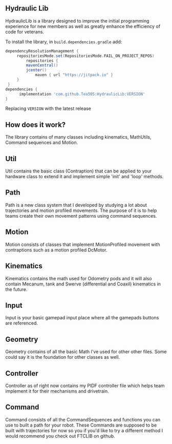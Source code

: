 ## Hydraulic Lib
HydraulicLib is a library designed to improve the initial programming experience for new members as 
well as greatly enhance the efficiency of code for veterans.

To install the library, in `build.dependencies.gradle` add:
</br>

   ```gradle
   dependencyResolutionManagement {
		repositoriesMode.set(RepositoriesMode.FAIL_ON_PROJECT_REPOS)
		    repositories {
		    mavenCentral()
		    jcenter()
                maven { url "https://jitpack.io" }
		}
	}
   dependencies {
         implementation 'com.github.Tea505:HydraulicLib:VERSION'
   }
   ```  
Replacing `VERSION` with the latest release

## How does it work?

The library contains of many classes including kinematics, MathUtils, Command sequences and Motion.

## Util
Util contains the basic class (Contraption) that can be applied to your hardware class to
extend it and implement simple 'init' and 'loop' methods.

## Path
Path is a new class system that I developed by studying a lot about trajectories and motion
profiled movements. The purpose of it is to help teams create their own movement patterns
using command sequences.

## Motion
Motion consists of classes that implement MotionProfiled movement with contraptions such as a
motion profiled DcMotor.

## Kinematics
Kinematics contains the math used for Odometry pods and it will also contain Mecanum, tank
and Swerve (differential and Coaxil) kinematics in the future.

## Input
Input is your basic gamepad input place where all the gamepads buttons are referenced.

## Geometry
Geometry contains of all the basic Math I've used for other other files. Some could say it is
the foundation for other classes as well.

## Controller
Controller as of right now contains my PIDF controller file which helps team implement it for
their mechanisms and drivetrain.

## Command
Command consists of all the CommandSequences and functions you can use to built a path for your
robot. These Commands are supposed to be built with trajectories for now so you if you'd like
to try a different method I would recommend you check out FTCLIB on github. 

